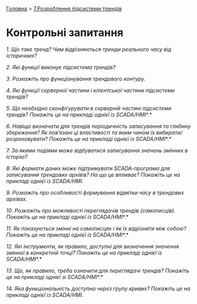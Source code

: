 [Головна](README.md) > [7.Розроблення підсистеми трендів](7.md)

# Контрольні запитання 

*1.*    *Що таке тренд? Чим відрізняються тренди реального часу від історичних?*

*2.*    *Які функції виконує підсистема трендів?*

*3.*    *Розкажіть про функціонування трендового контуру.*

*4.*    *Які функції серверної частини і клієнтської частини підсистеми трендів?*

*5.*    *Що необхідно сконфігурувати в серверній частині підсистеми трендів? Покажіть це на прикладі однієї із* *SCADA/HMI**.*

*6.*    *Навіщо визначати для трендів періодичність записування та глибину збереження? Як пов’язані ці властивості та яким чином їх вибирати/розраховувати? Покажіть це на прикладі однієї із* *SCADA/HMI**.*

*7.*    *За якими подіями може відбуватися записування значень змінних в історію?* 

*8.*    *Які формати даних може підтримувати* *SCADA-**програма для записування трендових архівів? На що це впливає? Покажіть це на прикладі однієї із* *SCADA/HMI**.*

*9.*    *Розкажіть про особливості формування відмітки часу в трендових архівах.*  

*10.*  *Розкажіть про можливості переглядачів трендів (самописців). Покажіть це на прикладі однієї із* *SCADA/HMI**.*

*11.*  *Як показуються змінні на самописцях і як їх відрізняти між собою? Покажіть це на прикладі однієї із* *SCADA/HMI**.*

*12.*  *Які інструменти, як правило, доступні для визначення значення змінної в конкретній точці? Покажіть це на прикладі однієї із* *SCADA/HMI**.*

*13.*  *Що, як правило, треба означити для переглядачі трендів? Покажіть це на прикладі однієї зі* *SCADA/HMI**.*

*14.*  *Яка функціональність доступна через групу кривих? Покажіть це на прикладі однієї із SCADA/HMI.*

 